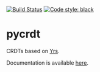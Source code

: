 [![Build Status](https://github.com/davidbrochart/pycrdt/actions/workflows/test.yml/badge.svg?query=branch%3Amain++)](https://github.com/davidbrochart/pycrdt/actions/workflows/test.yml/badge.svg?query=branch%3Amain++)
[![Code style: black](https://img.shields.io/badge/code%20style-black-000000.svg)](https://github.com/psf/black)

# pycrdt

CRDTs based on [Yrs](https://github.com/y-crdt/y-crdt/tree/main/yrs).

Documentation is available [here](https://davidbrochart.github.io/pycrdt).
